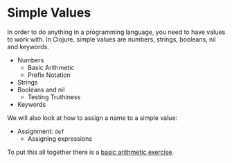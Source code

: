 # Simple Values

In order to do anything in a programming language, you need to have values to work with. In Clojure, simple values are numbers, strings, booleans, nil and keywords.

* Numbers
  - Basic Arithmetic
  - Prefix Notation
* Strings
* Booleans and nil
  - Testing Truthiness
* Keywords

We will also look at how to assign a name to a simple value:

* Assignment: `def`
  - Assigning expressions

To put this all together there is a [basic arithmetic exercise](exercise-1-basic-arithmetic.html).



